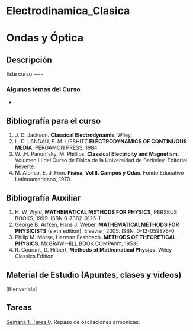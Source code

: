 # Electrodinamica_Clasica

# Ondas y Óptica

## Descripción

Este curso ----

### Algunos temas del Curso

*    

## Bibliografía para el curso

1. J. D. Jackson. **Classical Electrodynamis**. Wiley. 
2. L. D. LANDAU, E. M. LIFSHITZ.**ELECTRODYNAMICS OF CONTINUOUS MEDIA**. PERGAMON PRESS, 1984 
3. W. .H. Panonfsky, M. Phillips. **Classical Electricity and Magnetism**. Volumen III del Curso de Física de la Universidad de Berkeley. Editorial Reverté.
4. M. Alonso, E. J. Finn. **Física, Vol II. Campos y Odas**. Fondo Educativo Latinoamericano, 1970.

## Bibliografía Auxiliar

1. H. W. Wyld, **MATHEMATICAL METHODS FOR PHYSICS**, PERSEUS BOOKS, 1999. ISBN 0-7382-0125-1
2. George B. Arfken, Hans J. Weber. **MATHEMATICALMETHODS FOR PHYSICISTS** (sixth edition). Elsevier, 2005. ISBN: 0-12-059876-0
3. Philip M. Morse, Herman Feshbach. **METHODS OF THEORETICAL PHYSICS**. McGRAW-HILL BOOK COMPANY, 1953{
4. R. Courant, D. Hilbert, **Methods of Mathematical Physics**. Wiley Classics Edition

## Material de Estudio (Apuntes, clases y videos)

[Bienvenida]

## Tareas

[Semana 1. Tarea 0](tareas/Ondas_y_Optica_Tarea_0.pdf).  Repaso de oscilaciones armónicas.





